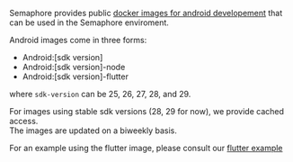Semaphore provides public [docker images for android developement](/ci-cd-environment/semaphore-registry-images/#android) that can be used in the Semaphore enviroment.

Android images come in three forms:

- Android:[sdk version]
- Android:[sdk version]-node
- Android:[sdk version]-flutter

where `sdk-version` can be 25, 26, 27, 28, and 29.

For images using stable sdk versions (28, 29 for now), we provide cached access.<br/>
The images are updated on a biweekly basis.

For an example using the flutter image, please consult our [flutter example](flutter.md)
